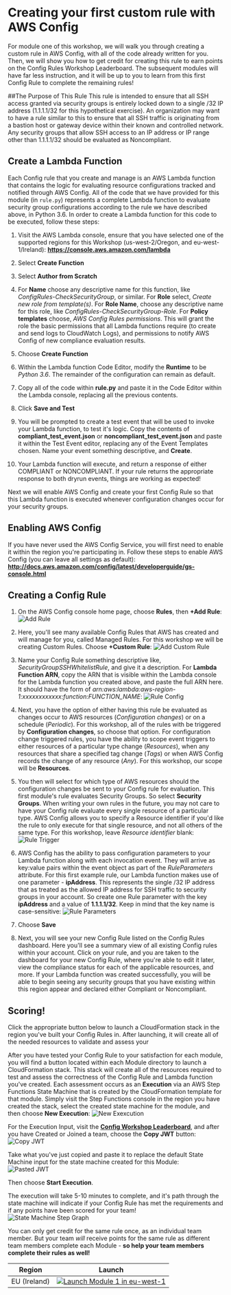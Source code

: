 # Creating your first custom rule with AWS Config
For module one of this workshop, we will walk you through creating a custom rule in AWS Config, with all of the code already written for you.  Then, we will show you how to get credit for creating this rule to earn points on the Config Rules Workshop Leaderboard.  The subsequent modules will have far less instruction, and it will be up to you to learn from this first Config Rule to complete the remaining rules!

##The Purpose of This Rule
This rule is intended to ensure that all SSH access granted via security groups is entirely locked down to a single /32 IP address (1.1.1.1/32 for this hypothetical exercise).  An organization may want to have a rule similar to this to ensure that all SSH traffic is originating from a bastion host or gateway device within their known and controlled network.  Any security groups that allow SSH access to an IP address or IP range other than 1.1.1.1/32 should be evaluated as Noncompliant.

## Create a Lambda Function
Each Config rule that you create and manage is an AWS Lambda function that contains the logic for evaluating resource configurations tracked and notified through AWS Config. All of the code that we have provided for this module (in `rule.py`) represents a complete Lambda function to evaluate security group configurations according to the rule we have described above, in Python 3.6. In order to create a Lambda function for this code to be executed, follow these steps:

1. Visit the AWS Lambda console, ensure that you have selected one of the supported regions for this Workshop (us-west-2/Oregon, and eu-west-1/Ireland): **https://console.aws.amazon.com/lambda**

2. Select **Create Function**

3. Select **Author from Scratch**

4. For **Name** choose any descriptive name for this function, like *ConfigRules-CheckSecurityGroup*, or similar. For **Role** select, *Create new role from template(s)*. For **Role Name**, choose any descriptive name for this role, like *ConfigRules-CheckSecurityGroup-Role*.  For **Policy templates** choose, *AWS Config Rules permissions*.  This will grant the role the basic permissions that all Lambda functions require (to create and send logs to CloudWatch Logs), and permissions to notify AWS Config of new compliance evaluation results.

5. Choose **Create Function**

6. Within the Lambda function Code Editor, modify the **Runtime** to be *Python 3.6*. The remainder of the configuration can remain as default.

7.  Copy all of the code within **rule.py** and paste it in the Code Editor within the Lambda console, replacing all the previous contents.

8. Click **Save and Test**

9. You will be prompted to create a test event that will be used to invoke your Lambda function, to test it's logic.  Copy the contents of **compliant_test_event.json** or **noncompliant_test_event.json** and paste it within the Test Event editor, replacing any of the Event Templates chosen. Name your event something descriptive, and **Create**.

10.  Your Lambda function will execute, and return a response of either COMPLIANT or NONCOMPLIANT. If your rule returns the appropriate response to both dryrun events, things are working as expected!

Next we will enable AWS Config and create your first Config Rule so that this Lambda function is executed whenever configuration changes occur for your security groups.

## Enabling AWS Config
If you have never used the AWS Config Service, you will first need to enable it within the region you're participating in.  Follow these steps to enable AWS Config (you can leave all settings as default): **http://docs.aws.amazon.com/config/latest/developerguide/gs-console.html**

## Creating a Config Rule
1. On the AWS Config console home page, choose **Rules**, then **+Add Rule**:
![Add Rule](/Images/Add-Rule.png)

2. Here, you'll see many available Config Rules that AWS has created and will manage for you, called Managed  Rules. For this workshop we will be creating Custom Rules.  Choose **+Custom Rule**:
![Add Custom Rule](/Images/Add-Custom-Rule.png)

3. Name your Config Rule something descriptive like, *SecurityGroupSSHWhitelistRule*, and give it a description.  For **Lambda Function ARN**, copy the ARN that is visible within the Lambda console for the Lambda function you created above, and paste the full ARN here. It should have the form of *arn:aws:lambda:aws-region-1:xxxxxxxxxxxx:function:FUNCTION_NAME*:
![Rule Config](/Images/Rule-Basic-Config.png)

4. Next, you have the option of either having this rule be evaluated as changes occur to AWS resources (*Configuration changes*) or on a schedule (*Periodic*).  For this workshop, all of the rules with be triggered by **Configuration changes**, so choose that option.  For configuration change triggered rules, you have the ability to scope event triggers to either resources of a particular type change (*Resources*), when any resources that share a specified tag change (*Tags*) or when AWS Config records the change of any resource (*Any*). For this workshop, our scope will be **Resources**.
5. You then will select for which type of AWS resources should the configuration changes be sent to your Config rule for evaluation. This first module's rule evaluates Security Groups. So select **Security Groups**.  When writing your own rules in the future, you may not care to have your Config rule evaluate every single resource of a particular type. AWS Config allows you to specify a Resource identifier if you'd like the rule to only execute for that single resource, and not all others of the same type.  For this workshop, leave *Resource identifier* blank:
![Rule Trigger](/Images/Rule-Trigger-Config.png)

6. AWS Config has the ability to pass configuration parameters to your Lambda function along with each invocation event.  They will arrive as key:value pairs within the event object as part of the *RuleParameters* attribute. For this first example rule, our Lambda function makes use of one parameter - **ipAddress**. This represents the single /32 IP address that as treated as the allowed IP address for SSH traffic to security groups in your account. So create one Rule parameter with the key **ipAddress** and a value of **1.1.1.1/32**. Keep in mind that the key name is case-sensitive:
![Rule Parameters](/Images/Rule-Parameters.png)

7. Choose **Save**

8. Next, you will see your new Config Rule listed on the Config Rules dashboard.  Here you'll see a summary view of all existing Config rules within your account. Click on your rule, and you are taken to the dashboard for your new Config Rule, where you're able to edit it later, view the compliance status for each of the applicable resources, and more.  If your Lambda function was created successfully, you will be able to begin seeing any security groups that you have existing within this region appear and declared either Compliant or Noncompliant.

## Scoring!
Click the appropriate button below to launch a CloudFormation stack in the region you've built your Config Rules in.  After launching, it will create all of the needed resources to validate and assess your

After you have tested your Config Rule to your satisfaction for each module, you will find a button located within each Module directory to launch a CloudFormation stack.  This stack will create all of the resources required to test and assess the correctness of the Config Rule and Lambda function you've created.  Each assessment occurs as an **Execution** via an AWS Step Functions State Machine that is created by the CloudFormation template for that module.  Simply visit the Step Functions console in the region you have created the stack, select the created state machine for the module, and then choose **New Execution**:
![New Exexcution](/Images/New-Execution.png)

For the Execution Input, visit the [**Config Workshop Leaderboard**](https://amzn.to/aws-config-rules-workshop/), and after you have Created or Joined a team, choose the **Copy JWT** button:
![Copy JWT](/Images/Copy-JWT.png)

Take what you've just copied and paste it to replace the default State Machine input for the state machine created for this Module:  
![Pasted JWT](/Images/JWT-Pasted.png)

Then choose **Start Execution**.

The execution will take 5-10 minutes to complete, and it's path through the state machine will indicate if your Config Rule has met the requirements and if any points have been scored for your team!  
![State Machine Step Graph](/Images/SFN-Execution-Map.png)

You can only get credit for the same rule once, as an individual team member.  But your team *will* receive points for the same rule as different team members complete each Module - **so help your team members complete their rules as well!**

Region| Launch
------|-----
EU (Ireland) | [![Launch Module 1 in eu-west-1](http://docs.aws.amazon.com/AWSCloudFormation/latest/UserGuide/images/cloudformation-launch-stack-button.png)](https://console.aws.amazon.com/cloudformation/home?region=eu-west-1#/stacks/new?stackName=ConfigRules-Module-1-Security-Groups&templateURL=https://s3.amazonaws.com/config-rules-workshop-eu-west-1/module-1/template.yml)
